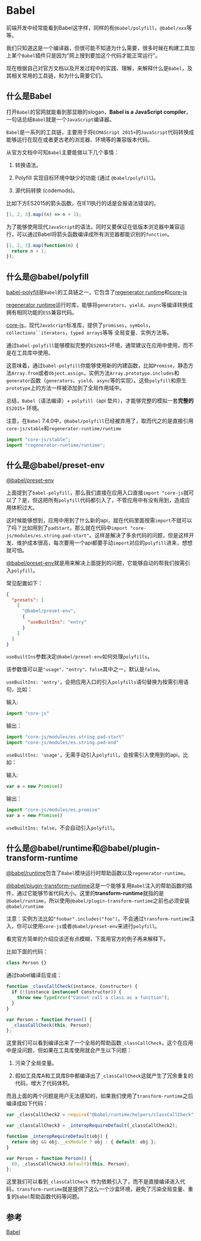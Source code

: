 # Babel

前端开发中经常能看到Babel这字样，同样的有`@babel/polyfill`，`@babel/xxx`等等。

我们只知道这是一个编译器，但很可能不知道为什么需要，很多时候在构建工具加上某个`Babel`插件只是因为“网上搜到要加这个代码才能正常运行”。

现在根据自己对官方文档以及开发过程中的实践、理解，来解释什么是`Babel`，及其相关常用的工具链，和为什么需要它们。

## 什么是Babel

打开`Babel`的官网就能看到那显眼的slogan，**Babel is a JavaScript compiler**，一句话总结`Babel`就是一个`JavaScript`编译器。

`Babel`是一系列的工具链，主要用于将`ECMAScript 2015+`的`JavaScript`代码转换成能够运行在现在或者更古老的浏览器、环境等的兼容版本代码。

从官方文档中可知`Babel`主要能做以下几个事情：

1. 转换语法。

2. Polyfill 实现目标环境中缺少的功能 (通过 `@babel/polyfill`)。

3. 源代码转换 (codemods)。

比如下方ES2015的箭头函数，在IE11执行的话是会报语法错误的。

```js
[1, 2, 3].map((n) => n + 1);
```

为了能够使用现代`JavaScript`的语法，同时又要保证在低版本浏览器中兼容运行，可以通过Babel将箭头函数编译成所有浏览器都能识别的`function`。

```js
[1, 2, 3].map(function(n) {
  return n + 1;
});
```

## 什么是@babel/polyfill

[babel-polyfill](https://babeljs.io/docs/en/babel-polyfill)是`Babel`的工具链之一，它包含了[regenerator runtime](https://github.com/facebook/regenerator)和[core-js](https://github.com/zloirock/core-js)

[regenerator runtime](https://github.com/facebook/regenerator)运行时库，能够将`generators`、`yield`、`async`等编译转换成拥有相同功能的`ES5`兼容代码。

[core-js](https://github.com/zloirock/core-js)，现代`JavaScript`标准库，提供了`promises`，`symbols`，`collections``iterators`，`typed arrays`等等
全局变量、实例方法等。

通过`babel-polyfill`能够模拟完整的`ES2015+`环境，通常建议在应用中使用，而不是在工具库中使用。

这意味着，通过`babel-polyfill`你能够使用新的内建函数，比如`Promise`，静态方法`Array.from`或者`Object.assign`，实例方法`Array.prototype.includes`和`generator`函数（`generators`、`yield`、`async`等的实现）。这些`polyfill`和原生`prototype`上的方法一样被添加到了全局作用域中。

总结，`Babel`（语法编译）+ `polyfill`（api 垫片），才能够完整的模拟一套**完整的**`ES2015+` 环境。

注意，在`Babel` 7.4.0中，`@babel/polyfill`已经被弃用了，取而代之的是直接引用`core-js/stable`和`regenerator-runtime/runtime`

```js
import "core-js/stable";
import "regenerator-runtime/runtime";
```

## 什么是@babel/preset-env

[@babel/preset-env](https://babeljs.io/docs/en/babel-preset-env)

上面提到了`babel-polyfill`，那么我们直接在应用入口直接`import "core-js`就可以了？是，但这把所有`polyfill`代码都引入了，不管应用中有没有用到，造成应用体积过大。

这时候能够想到，应用中用到了什么新的api，就在代码里面按需`import`不就可以了吗？比如用到了`padStart`，那么就在代码中`import "core-js/modules/es.string.pad-start"`。这样是解决了多余代码的问题，但是这样开发、维护成本很高，每次要用一个api都要手动`import`对应的`polyfill`进来，想想就可怕。

[@babel/preset-env](https://babeljs.io/docs/en/babel-preset-env)就是用来解决上面提到的问题，它能够自动的帮我们按需引入`polyfill`。

常见配置如下：

```json
{
  "presets": [
    [
      "@babel/preset-env",
      {
        "useBuiltIns": "entry"
      }
    ]
  ]
}
```

`useBuiltIns`参数决定`@babel/preset-env`如何处理`polyfills`。

该参数值可以是`"usage"，"entry"，false`其中之一，默认是`false`。

`useBuiltIns: 'entry'`，会把应用入口的引入`polyfills`语句替换为按需引用语句，比如：

输入:

```js
import "core-js"
```

输出：

```js
import "core-js/modules/es.string.pad-start"
import "core-js/modules/es.string.pad-end"
```

`useBuiltIns: 'usage'`，无需手动引入`polyfill`，会按需引入使用到的api，比如：

输入:

```js
var a = new Promise()
```

输出：

```js
import "core-js/modules/es.promise"
var a = new Promise()
```

`useBuiltIns: false`，不会自动引入`polyfill`。

## 什么是@babel/runtime和@babel/plugin-transform-runtime

[@babel/runtime](https://babeljs.io/docs/en/next/babel-runtime.html)包含了`Babel`模块运行时帮助函数以及`regenerator-runtime`。

[@babel/plugin-transform-runtime](https://babeljs.io/docs/en/babel-plugin-transform-runtime)这是一个能够复用`Babel`注入的帮助函数的插件，通过它能够节省代码大小。这里的**transform-runtime**就指的是`@babel/runtime`，所以使用`@babel/plugin-transform-runtime`之前也必须安装`@babel/runtime`

注意：实例方法比如`"foobar".includes("foo")`，不会通过`transform-runtime`注入，你可以使用`core-js`或者`@babel/preset-env`来进行`polyfill`。

看完官方简单的介绍应该还有点模糊，下面用官方的例子再来解释下。

比如下面的代码：

```js
class Person {}
```

通过babel编译后变成：

```js
function _classCallCheck(instance, Constructor) {
  if (!(instance instanceof Constructor)) {
    throw new TypeError("Cannot call a class as a function");
  }
}

var Person = function Person() {
  _classCallCheck(this, Person);
};
```

这里我们可以看到编译出来了一个全局的帮助函数`_classCallCheck`，这个在应用中是没问题，但如果在工具库使用就会产生以下问题：

1. 污染了全局变量。

2. 假如工具库A和工具库B中都编译出了`_classCallCheck`这就产生了冗余重复的代码，增大了代码体积。

而且上面的两个问题是用户无法感知的，如果我们使用了`transform-runtime`之后编译成如下代码：

```js
var _classCallCheck2 = require("@babel/runtime/helpers/classCallCheck");

var _classCallCheck3 = _interopRequireDefault(_classCallCheck2);

function _interopRequireDefault(obj) {
  return obj && obj.__esModule ? obj : { default: obj };
}

var Person = function Person() {
  (0, _classCallCheck3.default)(this, Person);
};
```

这里我们可以看到`_classCallCheck `作为依赖引入了，而不是直接编译进入代码，`transform-runtime`就是提供了这么一个沙盒环境，避免了污染全局变量、重复的`babel`帮助函数代码等问题。


## 参考

[Babel](https://babeljs.io/)